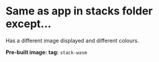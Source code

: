 # Same as app in stacks folder except...
Has a different image displayed and different colours.



**Pre-built image:** [](https://hub.docker.com/repository/docker/nigelpoulton/ddd2023/) **tag:** `stack-wasm`


